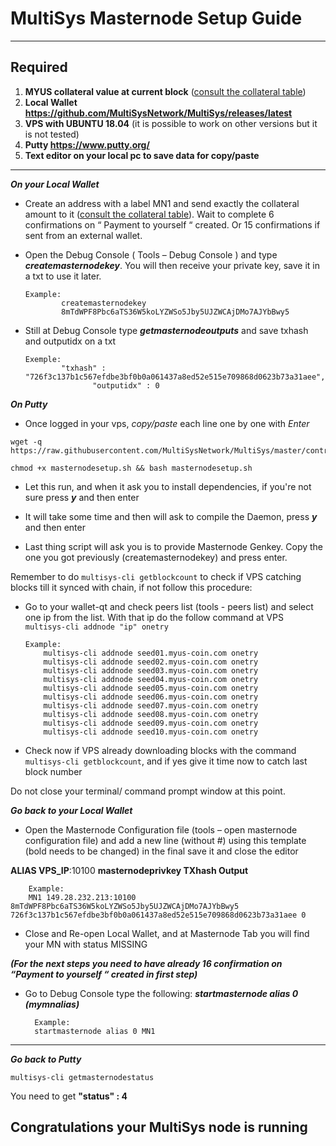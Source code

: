 ﻿# MultiSys Masternode Setup Guide
***
## Required
1) **MYUS collateral value at current block** ([consult the collateral table](reward_structure.png))
2) **Local Wallet https://github.com/MultiSysNetwork/MultiSys/releases/latest**
3) **VPS with UBUNTU 18.04** (it is possible to work on other versions but it is not tested)
4) **Putty https://www.putty.org/**
5) **Text editor on your local pc to save data for copy/paste**
***

***On your Local Wallet***
* Create an address with a label MN1 and send exactly the collateral amount to it ([consult the collateral table](reward_structure.png)).
 Wait to complete 6 confirmations on “ Payment to yourself “ created.
 Or 15 confirmations if sent from an external wallet.

* Open the Debug Console ( Tools – Debug Console ) and type ***createmasternodekey***.
You will then receive your private key, save it in a txt to use it later.
  ```
  Example:
          createmasternodekey
          8mTdWPF8Pbc6aTS36W5koLYZWSo5Jby5UJZWCAjDMo7AJYbBwy5
* Still at Debug Console type ***getmasternodeoutputs*** and save txhash and outputidx on a txt
  ```
  Exemple:
          "txhash" : "726f3c137b1c567efdbe3bf0b0a061437a8ed52e515e709868d0623b73a31aee",
		         "outputidx" : 0

***On Putty***

* Once logged in your vps, *copy/paste* each line one by one with *Enter*

```
wget -q https://raw.githubusercontent.com/MultiSysNetwork/MultiSys/master/contrib/masternodesetup/masternodesetup.sh
```

```
chmod +x masternodesetup.sh && bash masternodesetup.sh
```

* Let this run, and when it ask you to install dependencies, if you're not sure press ***y*** and then enter

* It will take some time and then will ask to compile the Daemon, press ***y*** and then enter 

* Last thing script will ask you is to provide Masternode Genkey. Copy the one you got previously (createmasternodekey) and press enter.

Remember to do `multisys-cli getblockcount` to check if VPS catching blocks till it synced with chain, if not follow this procedure:

* Go to your wallet-qt and check peers list (tools - peers list) and select one ip from the list. With that ip do the follow command at VPS `multisys-cli addnode "ip" onetry`

      Example:
		  multisys-cli addnode seed01.myus-coin.com onetry
		  multisys-cli addnode seed02.myus-coin.com onetry
		  multisys-cli addnode seed03.myus-coin.com onetry
		  multisys-cli addnode seed04.myus-coin.com onetry
		  multisys-cli addnode seed05.myus-coin.com onetry
		  multisys-cli addnode seed06.myus-coin.com onetry
		  multisys-cli addnode seed07.myus-coin.com onetry
		  multisys-cli addnode seed08.myus-coin.com onetry
		  multisys-cli addnode seed09.myus-coin.com onetry
		  multisys-cli addnode seed10.myus-coin.com onetry

    
* Check now if VPS already downloading blocks with the command `multisys-cli getblockcount`, and if yes give it time now to catch last block number 

Do not close your terminal/ command prompt window at this point.

***Go back to your Local Wallet***

* Open the Masternode Configuration file (tools – open masternode configuration file) and add a new line (without #) using this template (bold needs to be changed) in the final save it and close the editor

**ALIAS VPS_IP**:10100 **masternodeprivkey TXhash Output**

		Example:
		MN1 149.28.232.213:10100 8mTdWPF8Pbc6aTS36W5koLYZWSo5Jby5UJZWCAjDMo7AJYbBwy5 726f3c137b1c567efdbe3bf0b0a061437a8ed52e515e709868d0623b73a31aee 0

* Close and Re-open Local Wallet, and at Masternode Tab you will find your MN with status MISSING

***(For the next steps you need to have already 16 confirmation on “Payment to yourself “ created in first step)***

* Go to Debug Console type the following: ***startmasternode alias 0 (mymnalias)***

		Example:
		startmasternode alias 0 MN1
***

***Go back to Putty***

```
multisys-cli getmasternodestatus
```

You need to get **"status" : 4** 

## Congratulations your MultiSys node is running
